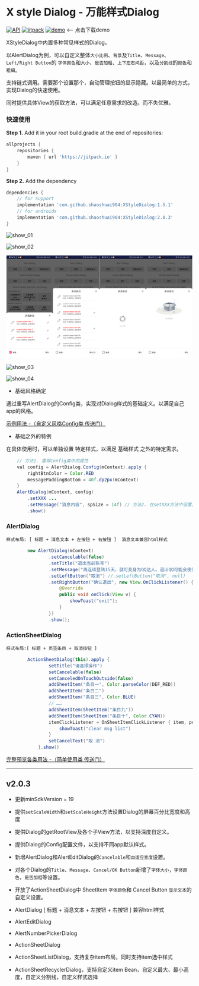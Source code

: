 # X style Dialog - 万能样式Dialog 

[![API](https://img.shields.io/badge/API-19%2B-green.svg?style=flat)](https://android-arsenal.com/api?level=19)
[![jitpack](https://jitpack.io/v/shaoshuai904/XStyleDialog.svg)](https://jitpack.io/#shaoshuai904/XStyleDialog)
[![demo](https://img.shields.io/badge/download-demo-blue.svg)](/screens/app-v2.0.3_44.apk) <-- 点击下载demo


XStyleDialog中内置多种常见样式的Dialog。

以AlertDialog为例，可以自定义整体`大小比例`、`背景`及`Title`、`Message`、`Left/Right Button`的 `字体颜色`和`大小`、`是否加粗`、`上下左右间距`，以及`分割线`的`颜色`和`粗细`。

支持链式调用。需要那个设置那个，自动管理按钮的显示隐藏。以最简单的方式，实现Dialog的快速使用。

同时提供具体View的获取方法，可以满足任意需求的改造。而不失优雅。


### 快速使用

**Step 1.** Add it in your root build.gradle at the end of repositories:

```groovy
allprojects {
	repositories {
		maven { url 'https://jitpack.io' }
	}
}
```

**Step 2.** Add the dependency

```groovy
dependencies {
	// for Support
	implementation 'com.github.shaoshuai904:XStyleDialog:1.5.1'
	// for androidx
	implementation 'com.github.shaoshuai904:XStyleDialog:2.0.3'
}
```


![show_01](/screens/show_01.png)

![show_02](/screens/show_02.png)

![show_05](/screens/show_05.png)

![show_03](/screens/show_03.png)

![show_04](/screens/show_04.png)


- 基础风格确定

通过重写AlertDialog的Config类，实现对Dialog样式的基础定义。以满足自己app的风格。

[示例用法 -（自定义风格Config类 传送门）](https://github.com/shaoshuai904/XStyleDialog/blob/master/app/src/main/java/com/maple/demo/custom/MsDialogConfigs.kt)

- 基础之外的特例

在具体使用时，可以单独设置 特定样式，以满足  基础样式 之外的特定需求。

```java
    // 方法1. 重写Config类中的属性
    val config = AlertDialog.Config(mContext).apply {
        rightBtnColor = Color.RED
        messagePaddingBottom = 40f.dp2px(mContext)
    }
    AlertDialog(mContext, config)
        .setXXX ...
        .setMessage("消息内容", spSize = 14f) // 方法2. 在setXXX方法中设置。（有效级最高，会覆盖Config中的配置）
        .show()
```

###  AlertDialog

	样式布局: [ 标题 + 消息文本 + 左按钮 + 右按钮 ]  消息文本兼容html样式

```java                
        new AlertDialog(mContext)
                .setCancelable(false)
                .setTitle("退出当前账号")
                .setMessage("再连续登陆15天，就可变身为QQ达人。退出QQ可能会使你现有记录归零，确定退出？")
                .setLeftButton("取消") //.setLeftButton("取消", null)
                .setRightButton("确认退出", new View.OnClickListener() {
                    @Override
                    public void onClick(View v) {
                        showToast("exit");
                    }
                })
                .show();
```

### ActionSheetDialog

	样式布局:[ 标题 + 页签条目 + 取消按钮 ]
	
```java 
        ActionSheetDialog(this).apply {
                setTitle("请选择操作")
                setCancelable(false)
                setCanceledOnTouchOutside(false)
                addSheetItem("条目一", Color.parseColor(DEF_RED))
                addSheetItem("条目二")
                addSheetItem("条目三", Color.BLUE)
                // ……
                addSheetItem(SheetItem("条目九"))
                addSheetItem(SheetItem("条目十", Color.CYAN))
                itemClickListener = OnSheetItemClickListener { item, position ->
                    showToast("clear msg list")
                }
                setCancelText("取 消")
            }.show()
```

[完整预览各类用法 -（简单使用类 传送门）](https://github.com/shaoshuai904/XStyleDialog/blob/master/app/src/main/java/com/maple/demo/MainActivity.kt)


----------
## v2.0.3 ##
 - 更新minSdkVersion = 19
 - 提供`setScaleWidth`和`setScaleHeight`方法设置Dialog的屏幕百分比宽度和高度
 - 提供Dialog的getRootView及各个子View方法，以支持深度自定义。
 - 提供Dialog的Config配置文件，以支持不同app默认样式。
 - 新增AlertDialog和AlertEditDialog的`Cancelable`和`自适应宽度`设置。
 - 对各个Dialog的`Title`、`Message`、`Cancel/OK Button`新增了`字体大小`，`字体颜色`，`是否加粗`等设置。
 - 开放了ActionSheetDialog中 SheetItem `字体颜色`和 Cancel Button `显示文本`的自定义设置。
 
 - AlertDialog [ 标题 + 消息文本 + 左按钮 + 右按钮 ] 兼容html样式
 - AlertEditDialog
 - AlertNumberPickerDialog
 
 - ActionSheetDialog
 - ActionSheetListDialog，支持复杂item布局，同时支持item选中样式
 - ActionSheetRecyclerDialog，支持自定义item Bean，自定义最大、最小高度，自定义分割线，自定义样式选择
 
 
 


